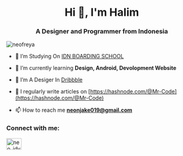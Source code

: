 <h1 align="center">Hi 👋, I'm Halim</h1>
<h3 align="center">A Designer and Programmer from Indonesia</h3>

<p align="left"> <img src="https://komarev.com/ghpvc/?username=neofreya&label=Profile%20views&color=0e75b6&style=flat" alt="neofreya" /> </p>

- 🔭 I’m Studying On [IDN BOARDING SCHOOL](https://idn.sch.id)

- 🌱 I’m currently learning **Design, Android, Devolopment Website**

- 👯 I’m A Desiger In [Dribbble](https://dribbble.com/IOK)

- 📝 I regularly write articles on [https://hashnode.com/@Mr-Code](https://hashnode.com/@Mr-Code)

- 📫 How to reach me **neonjake019@gmail.com**

<h3 align="left">Connect with me:</h3>
<p align="left">
<a href="https://instagram.com/nep_lims" target="blank"><img align="center" src="https://raw.githubusercontent.com/rahuldkjain/github-profile-readme-generator/master/src/images/icons/Social/instagram.svg" alt="neo_idv" height="30" width="40" /></a>
</p>



